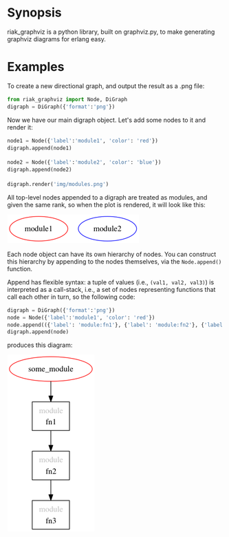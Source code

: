 # Synopsis

riak_graphviz is a python library, built on graphviz.py, to make generating graphviz diagrams for erlang easy.

# Examples

To create a new directional graph, and output the result as a .png file:

```python
from riak_graphviz import Node, DiGraph
digraph = DiGraph({'format':'png'})
```
Now we have our main digraph object.  Let's add some nodes to it and render it:

```python
node1 = Node({'label':'module1', 'color': 'red'})
digraph.append(node1)

node2 = Node({'label':'module2', 'color': 'blue'})
digraph.append(node2)

digraph.render('img/modules.png')

```

All top-level nodes appended to a digraph are treated as modules, and
given the same rank, so when the plot is rendered, it will look like this:

![alt tag](https://github.com/erikleitch/riak_graphviz/blob/master/img/modules.png)

Each node object can have its own hierarchy of nodes.  You can
construct this hierarchy by appending to the nodes themselves, via the
```Node.append()``` function.

Append has flexible syntax: a tuple of values (i.e., ```(val1, val2,
val3)```) is interpreted as a call-stack, i.e., a set of nodes
representing functions that call each other in turn, so the following code:

```python
digraph = DiGraph({'format':'png'})
node = Node({'label':'module1', 'color': 'red'})
node.append(({'label': 'module:fn1'}, {'label': 'module:fn2'}, {'label': 'module:fn3'}))
digraph.append(node)
```

produces this diagram:

![alt tag](https://github.com/erikleitch/riak_graphviz/blob/master/img/call_stack.png)


